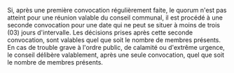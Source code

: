 Si, après une première convocation régulièrement faite, le quorum n'est pas atteint pour une réunion valable du conseil communal, il est procédé à une seconde convocation pour une date qui ne peut se situer à moins de trois (03) jours d'intervalle. Les décisions prises après cette seconde convocation, sont valables quel que soit le nombre de membres présents.
En cas de trouble grave à l'ordre public, de calamité ou d'extrême urgence, le conseil délibère valablement, après une seule convocation, quel que soit le nombre de membres présents.